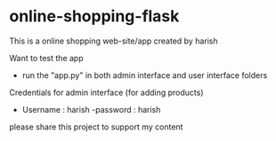 # online-shopping-flask
This is a online shopping web-site/app created by harish

Want to test the app

 - run the "app.py" in both admin interface and user interface folders

Credentials for admin interface (for adding products)
  - Username : harish
  -password : harish
  
 
please share this project to support my content

